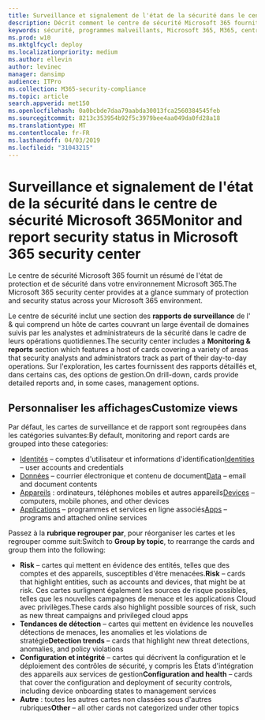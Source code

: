 ```yaml
---
title: Surveillance et signalement de l'état de la sécurité dans le centre de sécurité Microsoft 365
description: Décrit comment le centre de sécurité Microsoft 365 fournit un résumé de l'état de protection et de sécurité.
keywords: sécurité, programmes malveillants, Microsoft 365, M365, centre de sécurité, moniteur, rapport, état
ms.prod: w10
ms.mktglfcycl: deploy
ms.localizationpriority: medium
ms.author: ellevin
author: levinec
manager: dansimp
audience: ITPro
ms.collection: M365-security-compliance
ms.topic: article
search.appverid: met150
ms.openlocfilehash: 0a0bcbde7daa79aabda30013fca2560384545feb
ms.sourcegitcommit: 8213c353954b92f5c3979bee4aa049da0fd28a18
ms.translationtype: MT
ms.contentlocale: fr-FR
ms.lasthandoff: 04/03/2019
ms.locfileid: "31043215"
---
```

# <a name="monitor-and-report-security-status-in-microsoft-365-security-center"></a><span data-ttu-id="4e8cc-104">Surveillance et signalement de l'état de la sécurité dans le centre de sécurité Microsoft 365</span><span class="sxs-lookup"><span data-stu-id="4e8cc-104">Monitor and report security status in Microsoft 365 security center</span></span>

<span data-ttu-id="4e8cc-105">Le centre de sécurité Microsoft 365 fournit un résumé de l'état de protection et de sécurité dans votre environnement Microsoft 365.</span><span class="sxs-lookup"><span data-stu-id="4e8cc-105">The Microsoft 365 security center provides at a glance summary of protection and security status across your Microsoft 365 environment.</span></span>

<span data-ttu-id="4e8cc-106">Le centre de sécurité inclut une section des **rapports de surveillance** de l' & qui comprend un hôte de cartes couvrant un large éventail de domaines suivis par les analystes et administrateurs de la sécurité dans le cadre de leurs opérations quotidiennes.</span><span class="sxs-lookup"><span data-stu-id="4e8cc-106">The security center includes a **Monitoring & reports** section which features a host of cards covering a variety of areas that security analysts and administrators track as part of their day-to-day operations.</span></span> <span data-ttu-id="4e8cc-107">Sur l'exploration, les cartes fournissent des rapports détaillés et, dans certains cas, des options de gestion.</span><span class="sxs-lookup"><span data-stu-id="4e8cc-107">On drill-down, cards provide detailed reports and, in some cases, management options.</span></span>

## <a name="customize-views"></a><span data-ttu-id="4e8cc-108">Personnaliser les affichages</span><span class="sxs-lookup"><span data-stu-id="4e8cc-108">Customize views</span></span>

<span data-ttu-id="4e8cc-109">Par défaut, les cartes de surveillance et de rapport sont regroupées dans les catégories suivantes:</span><span class="sxs-lookup"><span data-stu-id="4e8cc-109">By default, monitoring and report cards are grouped into these categories:</span></span>
  
* <span data-ttu-id="4e8cc-110">[Identités](monitor-and-report-identities.md) – comptes d'utilisateur et informations d'identification</span><span class="sxs-lookup"><span data-stu-id="4e8cc-110">[Identities](monitor-and-report-identities.md) – user accounts and credentials</span></span>
* <span data-ttu-id="4e8cc-111">[Données](monitor-data.md) – courrier électronique et contenu de document</span><span class="sxs-lookup"><span data-stu-id="4e8cc-111">[Data](monitor-data.md) – email and document contents</span></span>
* <span data-ttu-id="4e8cc-112">[Appareils](monitor-devices.md) : ordinateurs, téléphones mobiles et autres appareils</span><span class="sxs-lookup"><span data-stu-id="4e8cc-112">[Devices](monitor-devices.md) – computers, mobile phones, and other devices</span></span>
* <span data-ttu-id="4e8cc-113">[Applications](monitor-apps.md) – programmes et services en ligne associés</span><span class="sxs-lookup"><span data-stu-id="4e8cc-113">[Apps](monitor-apps.md) – programs and attached online services</span></span>

<span data-ttu-id="4e8cc-114">Passez à la **rubrique regrouper par**, pour réorganiser les cartes et les regrouper comme suit:</span><span class="sxs-lookup"><span data-stu-id="4e8cc-114">Switch to **Group by topic**, to rearrange the cards and group them into the following:</span></span>

* <span data-ttu-id="4e8cc-115">**Risk** – cartes qui mettent en évidence des entités, telles que des comptes et des appareils, susceptibles d'être menacées.</span><span class="sxs-lookup"><span data-stu-id="4e8cc-115">**Risk** – cards that highlight entities, such as accounts and devices, that might be at risk.</span></span> <span data-ttu-id="4e8cc-116">Ces cartes surlignent également les sources de risque possibles, telles que les nouvelles campagnes de menace et les applications Cloud avec privilèges.</span><span class="sxs-lookup"><span data-stu-id="4e8cc-116">These cards also highlight possible sources of risk, such as new threat campaigns and privileged cloud apps</span></span>  
* <span data-ttu-id="4e8cc-117">**Tendances de détection** – cartes qui mettent en évidence les nouvelles détections de menaces, les anomalies et les violations de stratégie</span><span class="sxs-lookup"><span data-stu-id="4e8cc-117">**Detection trends** – cards that highlight new threat detections, anomalies, and policy violations</span></span>
* <span data-ttu-id="4e8cc-118">**Configuration et intégrité** – cartes qui décrivent la configuration et le déploiement des contrôles de sécurité, y compris les États d'intégration des appareils aux services de gestion</span><span class="sxs-lookup"><span data-stu-id="4e8cc-118">**Configuration and health** – cards that cover the configuration and deployment of security controls, including device onboarding states to management services</span></span>
* <span data-ttu-id="4e8cc-119">**Autre** : toutes les autres cartes non classées sous d'autres rubriques</span><span class="sxs-lookup"><span data-stu-id="4e8cc-119">**Other** – all other cards not categorized under other topics</span></span>

